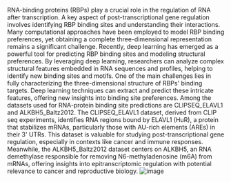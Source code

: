 RNA-binding proteins (RBPs) play a crucial role in the regulation of RNA after transcription. A key 
aspect of post-transcriptional gene regulation involves identifying RBP binding sites and understanding 
their interactions. Many computational approaches have been employed to model RBP binding 
preferences, yet obtaining a complete three-dimensional representation remains a significant challenge. 
Recently, deep learning has emerged as a powerful tool for predicting RBP binding sites and modeling 
structural preferences. By leveraging deep learning, researchers can analyze complex structural features 
embedded in RNA sequences and profiles, helping to identify new binding sites and motifs. One of the 
main challenges lies in fully characterizing the three-dimensional structure of RBPs' binding targets. 
Deep learning techniques can extract and predict these intricate features, offering new insights into 
binding site preferences. Among the datasets used for RNA-protein binding site predictions are 
CLIPSEQ_ELAVL1 and ALKBH5_Baltz2012. The CLIPSEQ_ELAVL1 dataset, derived from CLIP
seq experiments, identifies RNA regions bound by ELAVL1 (HuR), a protein that stabilizes mRNAs, 
particularly those with AU-rich elements (AREs) in their 3' UTRs. This dataset is valuable for studying 
post-transcriptional gene regulation, especially in contexts like cancer and immune responses. 
Meanwhile, the ALKBH5_Baltz2012 dataset centers on ALKBH5, an RNA demethylase responsible 
for removing N6-methyladenosine (m6A) from mRNAs, offering insights into epitranscriptomic 
regulation with potential relevance to cancer and reproductive biology. 
![image](https://github.com/user-attachments/assets/fc4aac5a-6a0f-494c-9182-4a0f58286d55)
